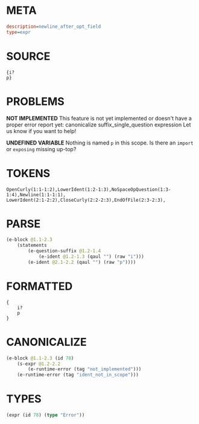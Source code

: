 # META
~~~ini
description=newline_after_opt_field
type=expr
~~~
# SOURCE
~~~roc
{i?
p}
~~~
# PROBLEMS
**NOT IMPLEMENTED**
This feature is not yet implemented or doesn't have a proper error report yet: canonicalize suffix_single_question expression
Let us know if you want to help!

**UNDEFINED VARIABLE**
Nothing is named `p` in this scope.
Is there an `import` or `exposing` missing up-top?

# TOKENS
~~~zig
OpenCurly(1:1-1:2),LowerIdent(1:2-1:3),NoSpaceOpQuestion(1:3-1:4),Newline(1:1-1:1),
LowerIdent(2:1-2:2),CloseCurly(2:2-2:3),EndOfFile(2:3-2:3),
~~~
# PARSE
~~~clojure
(e-block @1.1-2.3
	(statements
		(e-question-suffix @1.2-1.4
			(e-ident @1.2-1.3 (qaul "") (raw "i")))
		(e-ident @2.1-2.2 (qaul "") (raw "p"))))
~~~
# FORMATTED
~~~roc
{
	i?
	p
}
~~~
# CANONICALIZE
~~~clojure
(e-block @1.1-2.3 (id 78)
	(s-expr @1.2-2.2
		(e-runtime-error (tag "not_implemented")))
	(e-runtime-error (tag "ident_not_in_scope")))
~~~
# TYPES
~~~clojure
(expr (id 78) (type "Error"))
~~~
